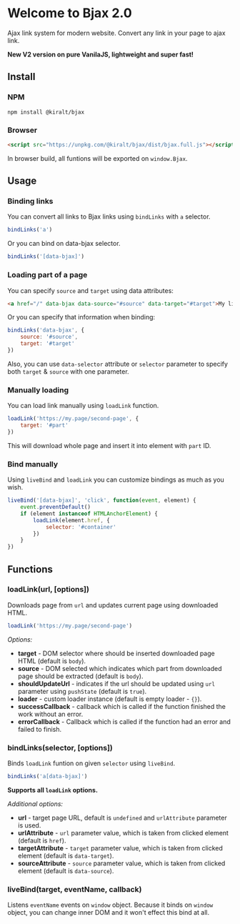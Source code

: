 # Welcome to Bjax 2.0

Ajax link system for modern website. Convert any link in your page to ajax link.

**New V2 version on pure VanilaJS, lightweight and super fast!**

## Install

### NPM

```shell
npm install @kiralt/bjax
```

### Browser

```html
<script src="https://unpkg.com/@kiralt/bjax/dist/bjax.full.js"></script>
```

In browser build, all funtions will be exported on `window.Bjax`.


## Usage

### Binding links

You can convert all links to Bjax links using `bindLinks` with `a` selector.

```js
bindLinks('a')
```

Or you can bind on data-bjax selector.

```js
bindLinks('[data-bjax]')
```

### Loading part of a page

You can specify `source` and `target` using data attributes: 

```html
<a href="/" data-bjax data-source="#source" data-target="#target">My link</a>
```

Or you can specify that information when binding:

```js
bindLinks('data-bjax', {
    source: '#source',
    target: '#target'
})
```

Also, you can use `data-selector` attribute or `selector` parameter to specify both `target` & `source` with one parameter.

### Manually loading

You can load link manually using `loadLink` function.

```js
loadLink('https://my.page/second-page', {
    target: '#part'
})
```

This will download whole page and insert it into element with `part` ID.

### Bind manually

Using `liveBind` and `loadLink` you can customize bindings as much as you wish.

```js
liveBind('[data-bjax]', 'click', function(event, element) {
    event.preventDefault()
    if (element instanceof HTMLAnchorElement) {
        loadLink(element.href, {
            selector: '#container'
        })
    }
})
```

## Functions

### loadLink(url, [options])

Downloads page from `url` and updates current page using downloaded HTML. 

```js
loadLink('https://my.page/second-page')
```

*Options:*

* **target** - DOM selector where should be inserted downloaded page HTML (default is `body`).
* **source** - DOM selected which indicates which part from downloaded page should be extracted (default is `body`).
* **shouldUpdateUrl** - indicates if the url should be updated using `url` parameter using `pushState` (default is `true`).
* **loader** - custom loader instance (default is empty loader - `{}`).
* **successCallback** - callback which is called if the function finished the work without an error.
* **errorCallback** - Callback which is called if the function had an error and failed to finish.

### bindLinks(selector, [options])

Binds `loadLink` funtion on given `selector` using `liveBind`.

```js
bindLinks('a[data-bjax]')
```

**Supports all `loadLink` options.**

*Additional options:*

* **url** - target page URL, default is `undefined` and `urlAttribute` parameter is used.
* **urlAttribute** - `url` parameter value, which is taken from clicked element (default is `href`).
* **targetAttribute** - `target` parameter value, which is taken from clicked element (default is `data-target`).
* **sourceAttribute** - `source` parameter value, which is taken from clicked element (default is `data-source`).

### liveBind(target, eventName, callback)

Listens `eventName` events on `window` object. Because it binds on `window` object, you can change inner DOM and it won't effect this bind at all.
